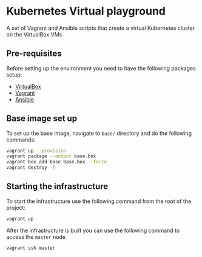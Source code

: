 # Kubernetes Virtual playground
A set of Vagrant and Ansible scripts that create a virtual Kubernetes cluster on the VirtualBox VMs


## Pre-requisites
Before setting up the environment you need to have the following packages setup:
- [VirtualBox](https://www.virtualbox.org/)
- [Vagrant](https://www.vagrantup.com/)
- [Ansible](https://docs.ansible.com/ansible/latest/installation_guide/index.html)

## Base image set up
To set up the base image, navigate to `base/` directory and do the following commands:
```bash
vagrant up --provision
vagrant package --output base.box
vagrant box add base base.box --force
vagrant destroy -f
```

## Starting the infrastructure
To start the infrastructure use the following command from the root of the project:
```bash
vagrant up
```
After the infrastructure is built you can use the following command to access the `master` node
```
vagrant ssh master
```